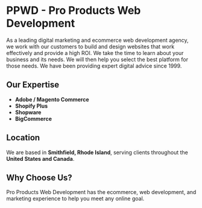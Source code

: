 # PPWD - Pro Products Web Development

As a leading digital marketing and ecommerce web development agency, we work with our customers to build and design websites that work effectively and provide a high ROI. We take the time to learn about your business and its needs. We will then help you select the best platform for those needs. We have been providing expert digital advice since 1999.

## Our Expertise

- **Adobe / Magento Commerce**
- **Shopify Plus**
- **Shopware**
- **BigCommerce**

## Location

We are based in **Smithfield, Rhode Island**, serving clients throughout the **United States and Canada**.

## Why Choose Us?

Pro Products Web Development has the ecommerce, web development, and marketing experience to help you meet any online goal.
